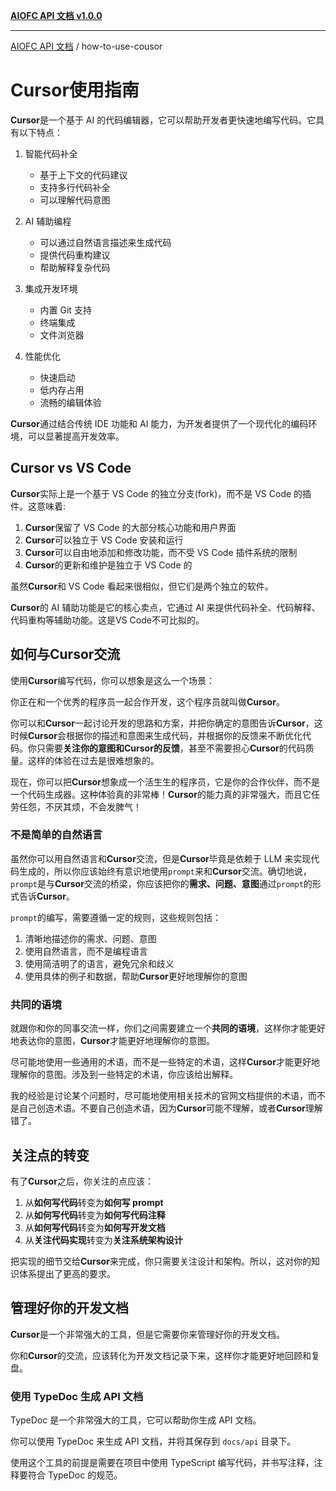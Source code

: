 [**AIOFC API 文档 v1.0.0**](../README.md)

***

[AIOFC API 文档](../modules.md) / how-to-use-cousor

# **Cursor**使用指南

**Cursor**是一个基于 AI 的代码编辑器，它可以帮助开发者更快速地编写代码。它具有以下特点：

1. 智能代码补全
   - 基于上下文的代码建议
   - 支持多行代码补全
   - 可以理解代码意图

2. AI 辅助编程
   - 可以通过自然语言描述来生成代码
   - 提供代码重构建议
   - 帮助解释复杂代码

3. 集成开发环境
   - 内置 Git 支持
   - 终端集成
   - 文件浏览器

4. 性能优化
   - 快速启动
   - 低内存占用
   - 流畅的编辑体验

**Cursor**通过结合传统 IDE 功能和 AI 能力，为开发者提供了一个现代化的编码环境，可以显著提高开发效率。

## **Cursor** vs VS Code

**Cursor**实际上是一个基于 VS Code 的独立分支(fork)，而不是 VS Code 的插件。这意味着:

1. **Cursor**保留了 VS Code 的大部分核心功能和用户界面
2. **Cursor**可以独立于 VS Code 安装和运行
3. **Cursor**可以自由地添加和修改功能，而不受 VS Code 插件系统的限制
4. **Cursor**的更新和维护是独立于 VS Code 的

虽然**Cursor**和 VS Code 看起来很相似，但它们是两个独立的软件。

**Cursor**的 AI 辅助功能是它的核心卖点，它通过 AI 来提供代码补全、代码解释、代码重构等辅助功能。这是VS Code不可比拟的。

## 如何与**Cursor**交流

使用**Cursor**编写代码，你可以想象是这么一个场景：

你正在和一个优秀的程序员一起合作开发，这个程序员就叫做**Cursor**。

你可以和**Cursor**一起讨论开发的思路和方案，并把你确定的意图告诉**Cursor**，这时候**Cursor**会根据你的描述和意图来生成代码，并根据你的反馈来不断优化代码。你只需要**关注你的意图和Cursor的反馈**，甚至不需要担心**Cursor**的代码质量。这样的体验在过去是很难想象的。

现在，你可以把**Cursor**想象成一个活生生的程序员，它是你的合作伙伴，而不是一个代码生成器。这种体验真的非常棒！**Cursor**的能力真的非常强大，而且它任劳任怨，不厌其烦，不会发脾气！

### 不是简单的自然语言

虽然你可以用自然语言和**Cursor**交流，但是**Cursor**毕竟是依赖于 LLM 来实现代码生成的，所以你应该始终有意识地使用`prompt`来和**Cursor**交流。确切地说，`prompt`是与**Cursor**交流的桥梁，你应该把你的**需求、问题、意图**通过`prompt`的形式告诉**Cursor**。

`prompt`的编写，需要遵循一定的规则，这些规则包括：

1. 清晰地描述你的需求、问题、意图
2. 使用自然语言，而不是编程语言
3. 使用简洁明了的语言，避免冗余和歧义
4. 使用具体的例子和数据，帮助**Cursor**更好地理解你的意图

### 共同的语境

就跟你和你的同事交流一样，你们之间需要建立一个**共同的语境**，这样你才能更好地表达你的意图，**Cursor**才能更好地理解你的意图。

尽可能地使用一些通用的术语，而不是一些特定的术语，这样**Cursor**才能更好地理解你的意图。涉及到一些特定的术语，你应该给出解释。

我的经验是讨论某个问题时，尽可能地使用相关技术的官网文档提供的术语，而不是自己创造术语。不要自己创造术语，因为**Cursor**可能不理解，或者**Cursor**理解错了。

## 关注点的转变

有了**Cursor**之后，你关注的点应该：

1. 从**如何写代码**转变为**如何写 prompt**
2. 从**如何写代码**转变为**如何写代码注释**
3. 从**如何写代码**转变为**如何写开发文档**
4. 从**关注代码实现**转变为**关注系统架构设计**

把实现的细节交给**Cursor**来完成，你只需要关注设计和架构。所以，这对你的知识体系提出了更高的要求。

## 管理好你的开发文档

**Cursor**是一个非常强大的工具，但是它需要你来管理好你的开发文档。

你和**Cursor**的交流，应该转化为开发文档记录下来，这样你才能更好地回顾和复盘。

### 使用 TypeDoc 生成 API 文档

TypeDoc 是一个非常强大的工具，它可以帮助你生成 API 文档。

你可以使用 TypeDoc 来生成 API 文档，并将其保存到 `docs/api` 目录下。

使用这个工具的前提是需要在项目中使用 TypeScript 编写代码，并书写注释，注释要符合 TypeDoc 的规范。
